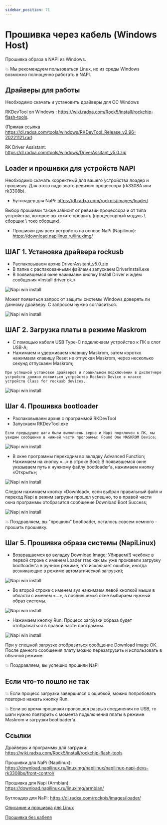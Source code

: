 ```yaml
---
sidebar_position: 71
---
```


# Прошивка через кабель (Windows Host)

Прошивка образа в NAPI из Windows.

:boom: Мы рекомендуем пользоваться Linux, но из среды Windows возможно полноценно работать в NAPI.

## Драйверы для работы

Необходимо скачать и установить драйверы для ОС Windows


RKDevTool on Windows : https://wiki.radxa.com/Rock5/install/rockchip-flash-tools.

(Прямая ссылка https://dl.radxa.com/tools/windows/RKDevTool_Release_v2.96-20221121.rar)

RK Driver Assistant: https://dl.radxa.com/tools/windows/DriverAssitant_v5.0.zip

## Loader и прошивки для устройств NAPI

Необходимо скачать корректный для вашего устройства лоадер и прошивку. Для этого надо знать ревизию процессора (rk3308A или rk3308b).

 - Бутлоадер для NaPi: https://dl.radxa.com/rockpis/images/loader/

Выбор прошивки также зависит от ревизии процессора и от типа устройства, которое вы хотите прошить (процессорный модуль \ сборщик \ токо сборщик).

- Прошивки для всех устройств на основе NaPi (Napilinux): https://download.napilinux.ru/linuximg/

## ШАГ 1. Установка драйвера rockusb

- Распаковываем архив DriverAssitant_v5.0.zip
- В папке с распакованными файлами запускаем DriverInstall.exe
- В появившемся окне нажимаем кнопку Install Driver и ждем сообщения «Install driver ok.»

![Napi win install](img-w/w1.png)

Может появиться запрос от защиты системы Windows доверять ли данному драйверу. С запросом нужно согласиться.

![Napi win install](img-w/w2.png)

## ШАГ 2. Загрузка платы в режиме Maskrom

- С помощью кабеля USB Type-C подключаем устройство к ПК в слот USB-A;
- Нажимаем и удерживаем клавишу Maskrom, затем коротко нажимаем клавишу Reset не отпуская Maskrom, через несколько секунд отпускаем Maskrom;

```text
При успешной установке драйверов и правильном подключении в диспетчере устройств должно появиться устройство Rockusb Device в классе устройств Class for rockusb devices.
```
![Napi win install](img-w/w3.png)

## Шаг 4. Прошивка bootloader

- Распаковываем архив с программой RKDevTool
- Запускаем RKDevTool.exe
```text
Если предыдущие шаги были выполнены верно и Napi подключен к ПК, мы увидим сообщение в нижней части программы: Found One MASKROM Device;
```
![Napi win install](img-w/w4.png)

- В окне программы переходим во вкладку Advanced Function;
Нажимаем на кнопку «...» в строке Boot:
В появившемся окне указываем путь к нужному файлу bootloader’а, нажимаем кнопку «Открыть»;

![Napi win install](img-w/w7.png)

Следом нажимаем кнопку «Download», если выбран правильный файл и переход Napi в режим загрузки прошел успешно, то в правой части окна программы отобразится сообщение Download Boot Success;

![Napi win install](img-w/w8.png)

:boom: Поздравляем, вы "прошили" bootloader, осталось совсем немного - прошить прошивку.

## Шаг 5. Прошивка образа системы (NapiLinux)

- Возвращаемся во вкладку Download Image;
Убираем(!) чекбокс в первой строке с именем Loader (так как мы уже произвели загрузку bootloader’а в ручном режиме, это исключает ошибки, иногда возникающие в режиме автоматической загрузки);

![Napi win install](img-w/w9.png)

- Во второй строке с именем sys нажимаем левой кнопкой мыши в области с именем «...», в появившемся окне выбираем нужный образ системы.

![Napi win install](img-w/w10.png)

- Нажимаем кнопку Run. Процесс загрузки образа будет отображаться в правой части программы.

![Napi win install](img-w/w11.png)

При у спешной загрузке отобразиться сообщение Download image OK.
После данного сообщения плату можно перезагрузить и использовать в обычной режиме.

:boom: Поздравляем, вы успешно прошили NaPi

## Если что-то пошло не так

:boom: Если процесс загрузки завершился с ошибкой, можно попробовать повторно нажать кнопку Run.

:boom: Если во время прошивки произошел разрыв соединения по USB, то шаги нужно повторить с момента подключения платы в режиме Maskrom и загрузки bootloader’а.

## Ссылки

Драйверы и программы для загрузки: https://wiki.radxa.com/Rock5/install/rockchip-flash-tools

Прошивки для NaPi (Napilinux): https://download.napilinux.ru/linuximg/napilinux/napilinux-napi-devs-rk3308bs/front-control/

Прошивка для Napi (Armbian): https://download.napilinux.ru/linuximg/armbian/

Бутлоадер для NaPi: https://dl.radxa.com/rockpis/images/loader/

[Описание и прошивка для Linux](install_lin)

[Прошивка без кабеля](flash_to_nand)
